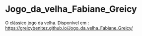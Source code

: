 # Jogo_da_velha_Fabiane_Greicy
O clássico jogo da velha.
Disponível em :  https://greicybenitez.github.io/Jogo_da_velha_Fabiane_Greicy/
